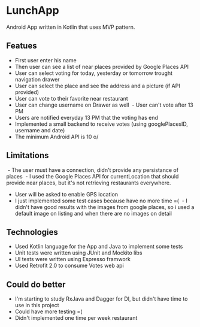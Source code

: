 # LunchApp

Android App written in Kotlin that uses MVP pattern.

## Featues
  - First user enter his name
  - Then user can see a list of near places provided by Google Places API
  - User can select voting for today, yesterday or tomorrow trought navigation drawer
  - User can select the place and see the address and a picture (if API provided)
  - User can vote to their favorite near restaurant
  - User can change username on Drawer as well
  - User can't vote after 13 PM
  - Users are notified everyday 13 PM that the voting has end
  - Implemented a small backend to receive votes (using googlePlacesID, username and date)
  - The minimum Android API is 10 o/
  
## Limitations
  - The user must have a connection, didn't provide any persistance of places
  - I used the Google Places API for currentLocation that should provide near places, but it's not retrieving restaurants everywhere.
  - User will be asked to enable GPS location
  - I just implemented some test cases because have no more time =(
  - I didn't have good results with the images from google places, so i used a default image on listing and when there are no images on detail
  
## Technologies
  - Used Kotlin language for the App and Java to implement some tests
  - Unit tests were written using JUnit and Mockito libs
  - UI tests were written using Espresso framwork
  - Used Retrofit 2.0 to consume Votes web api
  
## Could do better
  - I'm starting to study RxJava and Dagger for DI, but didn't have time to use in this project
  - Could have more testing =(
  - Didn't implemented one time per week restaurant
